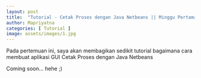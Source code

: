 ```yaml
---
layout: post
title:  "Tutorial - Cetak Proses dengan Java Netbeans || Minggu Pertama"
author: Mapriyatna
categories: [ Tutorial ]
image: assets/images/1.jpg
---
```

Pada pertemuan ini, saya akan membagikan sedikit tutorial bagaimana cara membuat aplikasi GUI Cetak Proses dengan Java Netbeans

Coming soon... hehe ;) 
